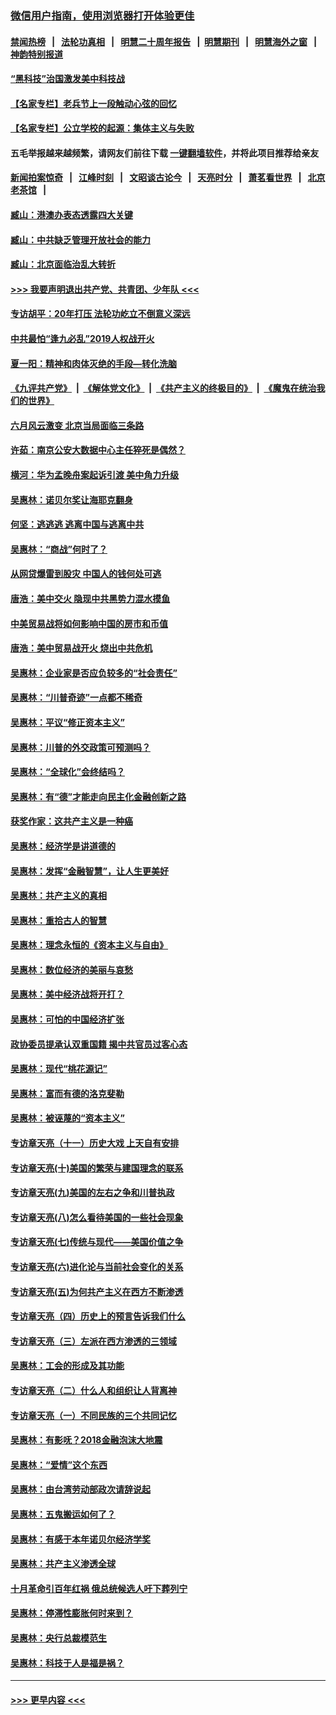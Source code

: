 ### [微信用户指南，使用浏览器打开体验更佳](https://github.com/gfw-breaker/banned-news1/blob/master/indexes/wechat-guide.md?t=0)
#### [禁闻热榜](热点新闻.md?t=0)  &nbsp;&nbsp;|&nbsp;&nbsp; [法轮功真相](https://github.com/gfw-breaker/truth/blob/master/README.md?t=0) &nbsp;&nbsp;|&nbsp;&nbsp; [明慧二十周年报告](https://github.com/gfw-breaker/mh-reports/blob/master/README.md?t=0) &nbsp;&nbsp;|&nbsp;&nbsp;[明慧期刊](https://github.com/gfw-breaker/mh-qikan) &nbsp;&nbsp;|&nbsp;&nbsp; [明慧海外之窗](https://github.com/gfw-breaker/mh-news/blob/master/README.md?t=0) &nbsp;&nbsp;|&nbsp;&nbsp; [神韵特别报道](https://github.com/gfw-breaker/mh-news/blob/master/shenyun.md?t=0)
#### [“黑科技”治国激发美中科技战](../pages/nsc423/n11638056.md?t=02090144) 
#### [【名家专栏】老兵节上一段触动心弦的回忆](../pages/nsc423/n11646016.md?t=02090144) 
#### [【名家专栏】公立学校的起源：集体主义与失败](../pages/nsc423/n11601833.md?t=02090144) 
#### 五毛举报越来越频繁，请网友们前往下载 [一键翻墙软件](https://github.com/gfw-breaker/ssr-accounts)，并将此项目推荐给亲友
#### [新闻拍案惊奇](https://github.com/gfw-breaker/banned-news1/blob/master/pages/link4.md) &nbsp;&nbsp;|&nbsp;&nbsp; [江峰时刻](https://github.com/gfw-breaker/banned-news1/blob/master/pages/link4.md) &nbsp;&nbsp;|&nbsp;&nbsp; [文昭谈古论今](https://github.com/gfw-breaker/banned-news1/blob/master/pages/link4.md) &nbsp;&nbsp;|&nbsp;&nbsp; [天亮时分](https://github.com/gfw-breaker/banned-news1/blob/master/pages/link4.md) &nbsp;&nbsp;|&nbsp;&nbsp; [萧茗看世界](https://github.com/gfw-breaker/banned-news1/blob/master/pages/link4.md) &nbsp;&nbsp;|&nbsp;&nbsp; [北京老茶馆](https://github.com/gfw-breaker/banned-news1/blob/master/pages/link4.md) &nbsp;&nbsp;|&nbsp;&nbsp; 
#### [臧山：港澳办表态透露四大关键](../pages/nsc423/n11421628.md?t=02090144) 
#### [臧山：中共缺乏管理开放社会的能力](../pages/nsc423/n11407457.md?t=02090144) 
#### [臧山：北京面临治乱大转折](../pages/nsc423/n11406895.md?t=02090144) 
#### [>>> 我要声明退出共产党、共青团、少年队 <<<](https://github.com/begood0513/goodnews/blob/master/quit/letter.md) 
#### [专访胡平：20年打压 法轮功屹立不倒意义深远](../pages/nsc423/n11398800.md?t=02090144) 
#### [中共最怕“逢九必乱”2019人权战开火](../pages/nsc423/n11385248.md?t=02090144) 
#### [夏一阳：精神和肉体灭绝的手段—转化洗脑](../pages/nsc423/n11368250.md?t=02090144) 
#### [《九评共产党》](https://github.com/begood0513/9ping.md/blob/master/README.md) &nbsp;|&nbsp; [《解体党文化》](../../../../jtdwh.md/blob/master/README.md)  &nbsp;|&nbsp; [《共产主义的终极目的》](../../../../gczydzjmd.md/blob/master/README.md) &nbsp;|&nbsp; [《魔鬼在统治我们的世界》](../../../../mgztzwmdsj.md/blob/master/README.md) 
#### [六月风云激变 北京当局面临三条路](../pages/nsc423/n11313668.md?t=02090144) 
#### [许茹：南京公安大数据中心主任猝死是偶然？](../pages/nsc423/n11064744.md?t=02090144) 
#### [横河：华为孟晚舟案起诉引渡 美中角力升级](../pages/nsc423/n11027230.md?t=02090144) 
#### [吴惠林：诺贝尔奖让海耶克翻身](../pages/nsc423/n10890049.md?t=02090144) 
#### [何坚：逃逃逃 逃离中国与逃离中共](../pages/nsc423/n10592891.md?t=02090144) 
#### [吴惠林：“商战”何时了？](../pages/nsc423/n10573558.md?t=02090144) 
#### [从网贷爆雷到股灾 中国人的钱何处可逃](../pages/nsc423/n10572800.md?t=02090144) 
#### [唐浩：美中交火 隐现中共黑势力混水摸鱼](../pages/nsc423/n10544040.md?t=02090144) 
#### [中美贸易战将如何影响中国的房市和币值](../pages/nsc423/n10543697.md?t=02090144) 
#### [唐浩：美中贸易战开火 烧出中共危机](../pages/nsc423/n10540126.md?t=02090144) 
#### [吴惠林：企业家是否应负较多的“社会责任”](../pages/nsc423/n10535022.md?t=02090144) 
#### [吴惠林：“川普奇迹”一点都不稀奇](../pages/nsc423/n10512808.md?t=02090144) 
#### [吴惠林：平议“修正资本主义”](../pages/nsc423/n10495724.md?t=02090144) 
#### [吴惠林：川普的外交政策可预测吗？](../pages/nsc423/n10462387.md?t=02090144) 
#### [吴惠林：“全球化”会终结吗？](../pages/nsc423/n10452838.md?t=02090144) 
#### [吴惠林：有“德”才能走向民主化金融创新之路](../pages/nsc423/n10432292.md?t=02090144) 
#### [获奖作家：这共产主义是一种癌](../pages/nsc423/n10431541.md?t=02090144) 
#### [吴惠林：经济学是讲道德的](../pages/nsc423/n10398014.md?t=02090144) 
#### [吴惠林：发挥“金融智慧”，让人生更美好](../pages/nsc423/n10375019.md?t=02090144) 
#### [吴惠林：共产主义的真相](../pages/nsc423/n10351394.md?t=02090144) 
#### [吴惠林：重拾古人的智慧](../pages/nsc423/n10337691.md?t=02090144) 
#### [吴惠林：理念永恒的《资本主义与自由》](../pages/nsc423/n10316274.md?t=02090144) 
#### [吴惠林：数位经济的美丽与哀愁](../pages/nsc423/n10292946.md?t=02090144) 
#### [吴惠林：美中经济战将开打？](../pages/nsc423/n10258825.md?t=02090144) 
#### [吴惠林：可怕的中国经济扩张](../pages/nsc423/n10219147.md?t=02090144) 
#### [政协委员提承认双重国籍 揭中共官员过客心态](../pages/nsc423/n10208809.md?t=02090144) 
#### [吴惠林：现代“桃花源记”](../pages/nsc423/n10185234.md?t=02090144) 
#### [吴惠林：富而有德的洛克斐勒](../pages/nsc423/n10142264.md?t=02090144) 
#### [吴惠林：被诬蔑的“资本主义”](../pages/nsc423/n10124816.md?t=02090144) 
#### [专访章天亮（十一）历史大戏 上天自有安排](../pages/nsc423/n10094905.md?t=02090144) 
#### [专访章天亮(十)美国的繁荣与建国理念的联系](../pages/nsc423/n10094899.md?t=02090144) 
#### [专访章天亮(九)美国的左右之争和川普执政](../pages/nsc423/n10094889.md?t=02090144) 
#### [专访章天亮(八)怎么看待美国的一些社会现象](../pages/nsc423/n10094857.md?t=02090144) 
#### [专访章天亮(七)传统与现代——美国价值之争](../pages/nsc423/n10093140.md?t=02090144) 
#### [专访章天亮(六)进化论与当前社会变化的关系](../pages/nsc423/n10092036.md?t=02090144) 
#### [专访章天亮(五)为何共产主义在西方不断渗透](../pages/nsc423/n10083620.md?t=02090144) 
#### [专访章天亮（四）历史上的预言告诉我们什么](../pages/nsc423/n10083606.md?t=02090144) 
#### [专访章天亮（三）左派在西方渗透的三领域](../pages/nsc423/n10081115.md?t=02090144) 
#### [吴惠林：工会的形成及其功能](../pages/nsc423/n10080633.md?t=02090144) 
#### [专访章天亮（二）什么人和组织让人背离神](../pages/nsc423/n10076637.md?t=02090144) 
#### [专访章天亮（一）不同民族的三个共同记忆](../pages/nsc423/n10074188.md?t=02090144) 
#### [吴惠林：有影呒？2018金融泡沫大地震](../pages/nsc423/n10040534.md?t=02090144) 
#### [吴惠林：“爱情”这个东西](../pages/nsc423/n10019423.md?t=02090144) 
#### [吴惠林：由台湾劳动部政次请辞说起](../pages/nsc423/n9979679.md?t=02090144) 
#### [吴惠林：五鬼搬运如何了？](../pages/nsc423/n9925338.md?t=02090144) 
#### [吴惠林：有感于本年诺贝尔经济学奖](../pages/nsc423/n9871883.md?t=02090144) 
#### [吴惠林：共产主义渗透全球](../pages/nsc423/n9812748.md?t=02090144) 
#### [十月革命引百年红祸 俄总统候选人吁下葬列宁](../pages/nsc423/n9810182.md?t=02090144) 
#### [吴惠林：停滞性膨胀何时来到？](../pages/nsc423/n9764136.md?t=02090144) 
#### [吴惠林：央行总裁模范生](../pages/nsc423/n9728134.md?t=02090144) 
#### [吴惠林：科技于人是福是祸？](../pages/nsc423/n9672982.md?t=02090144) 

----
#### [ >>> 更早内容 <<< ](../indexes/nsc423-earlier.md)
